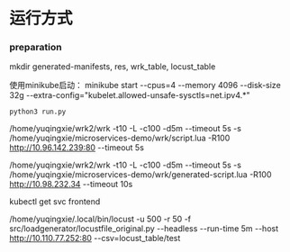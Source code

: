 # 运行方式

### preparation
mkdir generated-manifests, res, wrk_table, locust_table

使用minikube启动：
minikube start --cpus=4 --memory 4096 --disk-size 32g --extra-config="kubelet.allowed-unsafe-sysctls=net.ipv4.*"

`python3 run.py`

/home/yuqingxie/wrk2/wrk -t10 -L -c100 -d5m --timeout 5s -s /home/yuqingxie/microservices-demo/wrk/script.lua -R100 http://10.96.142.239:80 --timeout 5s

/home/yuqingxie/wrk2/wrk -t10 -L -c100 -d5m --timeout 5s -s /home/yuqingxie/microservices-demo/wrk/generated-script.lua -R100 http://10.98.232.34 --timeout 10s

kubectl get svc frontend

/home/yuqingxie/.local/bin/locust -u 500 -r 50 -f src/loadgenerator/locustfile_original.py --headless --run-time 5m --host http://10.110.77.252:80 --csv=locust_table/test